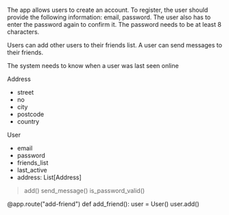 The app allows users to create an account. To register, the user should provide the following information: email, password. The user also has to enter the password again to confirm it. The password needs to be at least 8 characters.

Users can add other users to their friends list. A user can send messages to their friends.

The system needs to know when a user was last seen online 

Address
- street
- no
- city 
- postcode 
- country 

User 
- email 
- password
- friends_list
- last_active 
- address: List[Address]

> add()
> send_message()
> is_password_valid()

@app.route("add-friend")
def add_friend():
    user = User()
    user.add()
